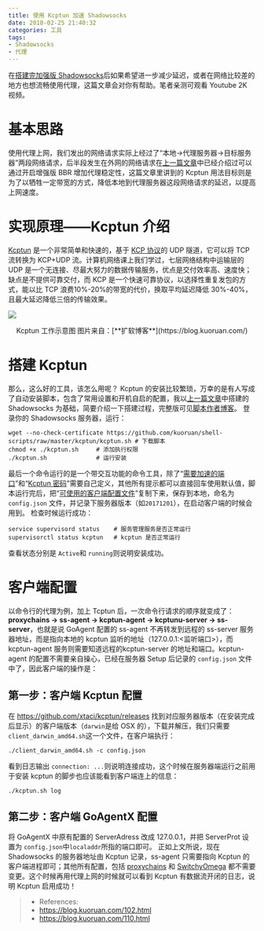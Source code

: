```yaml
---
title: 使用 Kcptun 加速 Shadowsocks
date: 2018-02-25 21:40:32
categories: 工具
tags:
- Shadowsocks
- 代理
---
```


在[搭建完加强版 Shadowsocks](/2017/11/03/how-to-setup-ss-on-linode/)后如果希望进一步减少延迟，或者在网络比较差的地方也想流畅使用代理，这篇文章会对你有帮助。笔者亲测可观看 Youtube 2K 视频。

# 基本思路

使用代理上网，我们发出的网络请求实际上经过了“本地->代理服务器->目标服务器”两段网络请求，后半段发生在外网的网络请求在[上一篇文章](/2017/11/03/how-to-setup-ss-on-linode/)中已经介绍过可以通过开启增强版 BBR 增加代理稳定性，这篇文章里讲到的 Kcptun 用法目标则是为了以牺牲一定带宽的方式，降低本地到代理服务器这段网络请求的延迟，以提高上网速度。

# 实现原理——Kcptun 介绍

[Kcptun](https://github.com/xtaci/kcptun) 是一个非常简单和快速的，基于 [KCP 协议](https://github.com/skywind3000/kcp)的 UDP 隧道，它可以将 TCP 流转换为 KCP+UDP 流。计算机网络课上我们学过，七层网络结构中运输层的 UDP 是一个无连接、尽最大努力的数据传输服务，优点是交付效率高、速度快；缺点是不提供可靠交付，而 KCP 是一个快速可靠协议，以选择性重复发包的方式，能以比 TCP 浪费10%-20%的带宽的代价，换取平均延迟降低 30%-40%，且最大延迟降低三倍的传输效果。

![](https://blog.kuoruan.com/wp-content/uploads/2016/06/kcptun.png)

<center>Kcptun 工作示意图 图片来自：[**扩软博客**](https://blog.kuoruan.com/)</center>

# 搭建 Kcptun

那么，这么好的工具，该怎么用呢？
Kcptun 的安装比较繁琐，万幸的是有人写成了自动安装脚本，包含了常用设置和开机自启的配置，我以[上一篇文章](/2017/11/03/how-to-setup-ss-on-linode/)中搭建的 Shadowsocks 为基础，简要介绍一下搭建过程，完整版可见[脚本作者博客](https://blog.kuoruan.com/110.html)。
登录你的 Shadowsocks 服务器，运行：

```
wget --no-check-certificate https://github.com/kuoruan/shell-scripts/raw/master/kcptun/kcptun.sh # 下载脚本
chmod +x ./kcptun.sh     # 添加执行权限
./kcptun.sh              # 运行安装
```

最后一个命令运行的是一个带交互功能的命令工具，除了“<u>需要加速的端口</u>”和“<u>Kcptun 密码</u>”需要自己定义，其他所有提示都可以直接回车使用默认值，脚本运行完后，把“<u>可使用的客户端配置文件</u>”复制下来，保存到本地，命名为 ```config.json``` 文件，并记录下服务器版本（如```20171201```），在启动客户端的时候会用到。
检查时候运行成功：

```
service supervisord status    # 服务管理服务是否正常运行
supervisorctl status kcptun   # kcptun 是否正常运行
```

查看状态分别是 ```Active```和 ```running```则说明安装成功。

# 客户端配置

以命令行的代理为例，加上 Tcptun 后，一次命令行请求的顺序就变成了：**proxychains -> ss-agent -> kcptun-agent -> kcptunu-server -> ss-server**，也就是说 GoAgent 配置的 ss-agent 不再转发到远程的 ss-server 服务器地址，而是指向本地的 kcptun 监听的地址（127.0.0.1:<监听端口>），而 kcptun-agent 服务则需要知道远程的kcptun-server 的地址和端口。kcptun-agent 的配置不需要亲自操心，已经在服务器 Setup 后记录的 ```config.json``` 文件中了，因此客户端的操作是：

## 第一步：客户端 Kcptun 配置

在 <https://github.com/xtaci/kcptun/releases> 找到对应服务器版本（在安装完成后显示）的客户端版本（```darwin```是给 OSX 的），下载并解压，我们只需要```client_darwin_amd64.sh```这一个文件，在客户端执行：

```
./client_darwin_amd64.sh -c config.json
```

看到日志输出 ```connection: ...```则说明连接成功，这个时候在服务器端运行之前用于安装 kcptun 的脚步也应该能看到客户端连上的信息：

```
./kcptun.sh log
```

## 第二步：客户端 GoAgentX 配置

将 GoAgentX 中原有配置的 ServerAdress 改成 127.0.0.1，并把 ServerProt 设置为 ```config.json```中```localaddr```所指的端口即可。
正如上文所说，现在 Shadowsocks 的服务器地址由  Kcptun 记录，ss-agent 只需要指向 Kcptun 的客户端进程即可；其他所有配置，包括 [proxychains](https://github.com/rofl0r/proxychains-ng) 和 [SwitchyOmega](chrome-extension://padekgcemlokbadohgkifijomclgjgif/options.html#!/about) 都不需要变更。这个时候再用代理上网的时候就可以看到 Kcptun 有数据流开闭的日志，说明 Kcptun 启用成功！

> * References:
> * <https://blog.kuoruan.com/102.html>
> * <https://blog.kuoruan.com/110.html>
